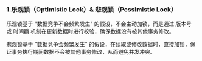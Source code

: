 ### 1.乐观锁（Optimistic Lock）& 悲观锁（Pessimistic Lock）
乐观锁基于 "数据竞争不会频繁发生" 的假设，不会主动加锁，而是通过 版本号 或 时间戳 机制在更新数据时进行校验，确保数据没有被其他事务修改。

悲观锁基于 "数据竞争会频繁发生" 的假设，在读取或修改数据时，直接加锁，保证事务执行期间数据不会被其他事务修改，从而避免并发冲突。